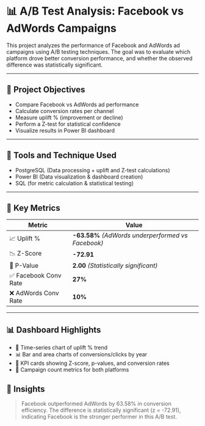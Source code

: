 # 📊 A/B Test Analysis: Facebook vs AdWords Campaigns

This project analyzes the performance of Facebook and AdWords ad campaigns using A/B testing techniques. The goal was to evaluate which platform drove better conversion performance, and whether the observed difference was statistically significant.

---

## 🧪 Project Objectives

- Compare Facebook vs AdWords ad performance
- Calculate conversion rates per channel
- Measure uplift % (improvement or decline)
- Perform a Z-test for statistical confidence
- Visualize results in Power BI dashboard

---

## 🔧 Tools and Technique Used

- PostgreSQL (Data processing + uplift and Z-test calculations)
- Power BI (Data visualization & dashboard creation)
- SQL (for metric calculation & statistical testing)

---

## 📌 Key Metrics

| Metric | Value |
|--------|--------|
| 📈 Uplift % | **-63.58%** *(AdWords underperformed vs Facebook)* |
| 📉 Z-Score | **-72.91** |
| 🧠 P-Value | **2.00** *(Statistically significant)* |
| ✅ Facebook Conv Rate | **27%** |
| ❌ AdWords Conv Rate | **10%** |

---

## 📊 Dashboard Highlights

- 📆 Time-series chart of uplift % trend
- 📊 Bar and area charts of conversions/clicks by year
- 🔢 KPI cards showing Z-score, p-values, and conversion rates
- 🎯 Campaign count metrics for both platforms

## 🧠 Insights

> Facebook outperformed AdWords by 63.58% in conversion efficiency. The difference is statistically significant (z = -72.91), indicating Facebook is the stronger performer in this A/B test.
